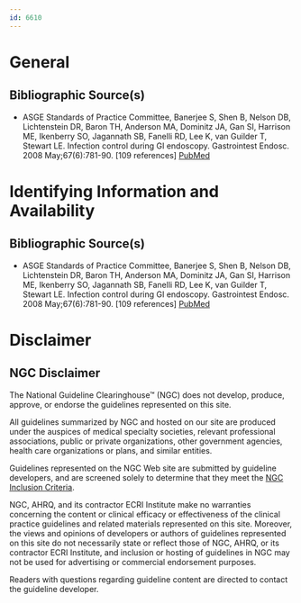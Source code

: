 ```yaml
---
id: 6610
---
```


# General

## Bibliographic Source(s)

- ASGE Standards of Practice Committee, Banerjee S, Shen B, Nelson DB, Lichtenstein DR, Baron TH, Anderson MA, Dominitz JA, Gan SI, Harrison ME, Ikenberry SO, Jagannath SB, Fanelli RD, Lee K, van Guilder T, Stewart LE. Infection control during GI endoscopy. Gastrointest Endosc. 2008 May;67(6):781-90. [109 references] [ PubMed ](http://www.ncbi.nlm.nih.gov/entrez/query.fcgi?cmd=Retrieve&db=pubmed&dopt=Abstract&list_uids=18355826)

# Identifying Information and Availability

## Bibliographic Source(s)

- ASGE Standards of Practice Committee, Banerjee S, Shen B, Nelson DB, Lichtenstein DR, Baron TH, Anderson MA, Dominitz JA, Gan SI, Harrison ME, Ikenberry SO, Jagannath SB, Fanelli RD, Lee K, van Guilder T, Stewart LE. Infection control during GI endoscopy. Gastrointest Endosc. 2008 May;67(6):781-90. [109 references] [ PubMed ](http://www.ncbi.nlm.nih.gov/entrez/query.fcgi?cmd=Retrieve&db=pubmed&dopt=Abstract&list_uids=18355826)

# Disclaimer

## NGC Disclaimer

The National Guideline Clearinghouse™ (NGC) does not develop, produce, approve, or endorse the guidelines represented on this site.

All guidelines summarized by NGC and hosted on our site are produced under the auspices of medical specialty societies, relevant professional associations, public or private organizations, other government agencies, health care organizations or plans, and similar entities.

Guidelines represented on the NGC Web site are submitted by guideline developers, and are screened solely to determine that they meet the [NGC Inclusion Criteria](/help-and-about/summaries/inclusion-criteria).

NGC, AHRQ, and its contractor ECRI Institute make no warranties concerning the content or clinical efficacy or effectiveness of the clinical practice guidelines and related materials represented on this site. Moreover, the views and opinions of developers or authors of guidelines represented on this site do not necessarily state or reflect those of NGC, AHRQ, or its contractor ECRI Institute, and inclusion or hosting of guidelines in NGC may not be used for advertising or commercial endorsement purposes.

Readers with questions regarding guideline content are directed to contact the guideline developer.

